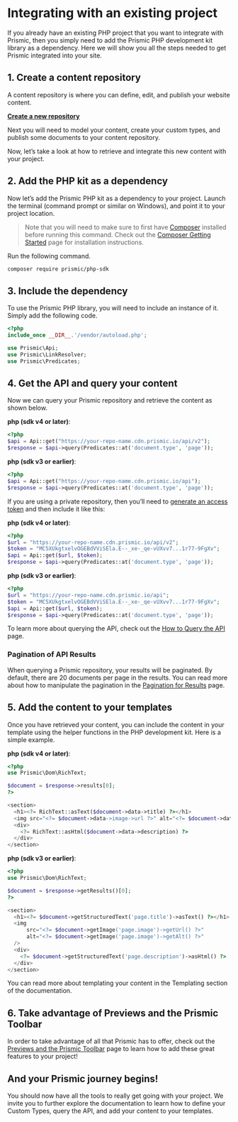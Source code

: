 # Integrating with an existing project

If you already have an existing PHP project that you want to integrate with Prismic, then you simply need to add the Prismic PHP development kit library as a dependency. Here we will show you all the steps needed to get Prismic integrated into your site.

## 1. Create a content repository

A content repository is where you can define, edit, and publish your website content.

[**Create a new repository**](https://prismic.io/dashboard/new-repository/)

Next you will need to model your content, create your custom types, and publish some documents to your content repository.

Now, let’s take a look at how to retrieve and integrate this new content with your project.

## 2. Add the PHP kit as a dependency

Now let’s add the Prismic PHP kit as a dependency to your project. Launch the terminal (command prompt or similar on Windows), and point it to your project location.

> Note that you will need to make sure to first have [Composer](https://getcomposer.org/) installed before running this command. Check out the [Composer Getting Started](https://getcomposer.org/doc/00-intro.md) page for installation instructions.

Run the following command.

```bash
composer require prismic/php-sdk
```

## 3. Include the dependency

To use the Prismic PHP library, you will need to include an instance of it. Simply add the following code.

```php
<?php
include_once __DIR__.'/vendor/autoload.php';

use Prismic\Api;
use Prismic\LinkResolver;
use Prismic\Predicates;
```

## 4. Get the API and query your content

Now we can query your Prismic repository and retrieve the content as shown below.

**php (sdk v4 or later)**:

```php
<?php
$api = Api::get("https://your-repo-name.cdn.prismic.io/api/v2");
$response = $api->query(Predicates::at('document.type', 'page'));
```

**php (sdk v3 or earlier)**:

```php
<?php
$api = Api::get("https://your-repo-name.cdn.prismic.io/api");
$response = $api->query(Predicates::at('document.type', 'page'));
```

If you are using a private repository, then you’ll need to [generate an access token](https://intercom.help/prismicio/api-application-and-token-management/generating-an-access-token) and then include it like this:

**php (sdk v4 or later)**:

```php
<?php
$url = "https://your-repo-name.cdn.prismic.io/api/v2";
$token = "MC5XUkgtxelvOGEBdVViSEla.E--_xe-_qe-vUXvv7...1r77-9FgXv";
$api = Api::get($url, $token);
$response = $api->query(Predicates::at('document.type', 'page'));
```

**php (sdk v3 or earlier)**:

```php
<?php
$url = "https://your-repo-name.cdn.prismic.io/api";
$token = "MC5XUkgtxelvOGEBdVViSEla.E--_xe-_qe-vUXvv7...1r77-9FgXv";
$api = Api::get($url, $token);
$response = $api->query(Predicates::at('document.type', 'page'));
```

To learn more about querying the API, check out the [How to Query the API](../02-query-the-api/01-how-to-query-the-api.md) page.

### Pagination of API Results

When querying a Prismic repository, your results will be paginated. By default, there are 20 documents per page in the results. You can read more about how to manipulate the pagination in the [Pagination for Results](../02-query-the-api/18-pagination-for-results.md) page.

## 5. Add the content to your templates

Once you have retrieved your content, you can include the content in your template using the helper functions in the PHP development kit. Here is a simple example.

**php (sdk v4 or later)**:

```php
<?php
use Prismic\Dom\RichText;

$document = $response->results[0];
?>

<section>
  <h1><?= RichText::asText($document->data->title) ?></h1>
  <img src="<?= $document->data->image->url ?>" alt="<?= $document->data->image->alt ?>" />
  <div>
    <?= RichText::asHtml($document->data->description) ?>
  </div>
</section>
```

**php (sdk v3 or earlier)**:

```php
<?php
use Prismic\Dom\RichText;

$document = $response->getResults()[0];
?>

<section>
  <h1><?= $document->getStructuredText('page.title')->asText() ?></h1>
  <img
      src="<?= $document->getImage('page.image')->getUrl() ?>"
      alt="<?= $document->getImage('page.image')->getAlt() ?>"
  />
  <div>
    <?= $document->getStructuredText('page.description')->asHtml() ?>
  </div>
</section>
```

You can read more about templating your content in the Templating section of the documentation.

## 6. Take advantage of Previews and the Prismic Toolbar

In order to take advantage of all that Prismic has to offer, check out the [Previews and the Prismic Toolbar](../04-beyond-the-api/02-previews-and-the-prismic-toolbar.md) page to learn how to add these great features to your project!

## And your Prismic journey begins!

You should now have all the tools to really get going with your project. We invite you to further explore the documentation to learn how to define your Custom Types, query the API, and add your content to your templates.
